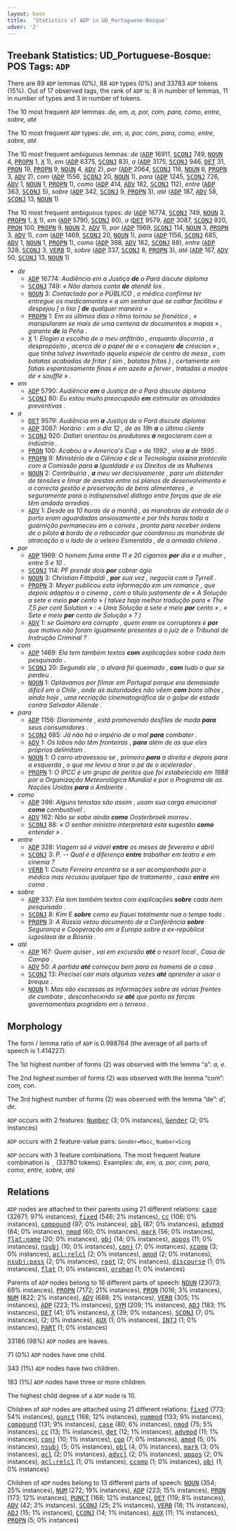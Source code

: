 ```yaml
---
layout: base
title:  'Statistics of ADP in UD_Portuguese-Bosque'
udver: '2'
---
```


## Treebank Statistics: UD_Portuguese-Bosque: POS Tags: `ADP`

There are 89 `ADP` lemmas (0%), 88 `ADP` types (0%) and 33783 `ADP` tokens (15%).
Out of 17 observed tags, the rank of `ADP` is: 8 in number of lemmas, 11 in number of types and 3 in number of tokens.

The 10 most frequent `ADP` lemmas: <em>de, em, a, por, com, para, como, entre, sobre, até</em>

The 10 most frequent `ADP` types:  <em>de, em, a, por, com, para, como, entre, sobre, até</em>

The 10 most frequent ambiguous lemmas: <em>de</em> (<tt><a href="pt_bosque-pos-ADP.html">ADP</a></tt> 16911, <tt><a href="pt_bosque-pos-SCONJ.html">SCONJ</a></tt> 749, <tt><a href="pt_bosque-pos-NOUN.html">NOUN</a></tt> 4, <tt><a href="pt_bosque-pos-PROPN.html">PROPN</a></tt> 1, <tt><a href="pt_bosque-pos-X.html">X</a></tt> 1), <em>em</em> (<tt><a href="pt_bosque-pos-ADP.html">ADP</a></tt> 6375, <tt><a href="pt_bosque-pos-SCONJ.html">SCONJ</a></tt> 83), <em>a</em> (<tt><a href="pt_bosque-pos-ADP.html">ADP</a></tt> 3175, <tt><a href="pt_bosque-pos-SCONJ.html">SCONJ</a></tt> 946, <tt><a href="pt_bosque-pos-DET.html">DET</a></tt> 31, <tt><a href="pt_bosque-pos-PRON.html">PRON</a></tt> 19, <tt><a href="pt_bosque-pos-PROPN.html">PROPN</a></tt> 9, <tt><a href="pt_bosque-pos-NOUN.html">NOUN</a></tt> 4, <tt><a href="pt_bosque-pos-ADV.html">ADV</a></tt> 2), <em>por</em> (<tt><a href="pt_bosque-pos-ADP.html">ADP</a></tt> 2064, <tt><a href="pt_bosque-pos-SCONJ.html">SCONJ</a></tt> 116, <tt><a href="pt_bosque-pos-NOUN.html">NOUN</a></tt> 6, <tt><a href="pt_bosque-pos-PROPN.html">PROPN</a></tt> 3, <tt><a href="pt_bosque-pos-ADV.html">ADV</a></tt> 2), <em>com</em> (<tt><a href="pt_bosque-pos-ADP.html">ADP</a></tt> 1556, <tt><a href="pt_bosque-pos-SCONJ.html">SCONJ</a></tt> 20, <tt><a href="pt_bosque-pos-NOUN.html">NOUN</a></tt> 1), <em>para</em> (<tt><a href="pt_bosque-pos-ADP.html">ADP</a></tt> 1245, <tt><a href="pt_bosque-pos-SCONJ.html">SCONJ</a></tt> 726, <tt><a href="pt_bosque-pos-ADV.html">ADV</a></tt> 1, <tt><a href="pt_bosque-pos-NOUN.html">NOUN</a></tt> 1, <tt><a href="pt_bosque-pos-PROPN.html">PROPN</a></tt> 1), <em>como</em> (<tt><a href="pt_bosque-pos-ADP.html">ADP</a></tt> 414, <tt><a href="pt_bosque-pos-ADV.html">ADV</a></tt> 182, <tt><a href="pt_bosque-pos-SCONJ.html">SCONJ</a></tt> 112), <em>entre</em> (<tt><a href="pt_bosque-pos-ADP.html">ADP</a></tt> 363, <tt><a href="pt_bosque-pos-SCONJ.html">SCONJ</a></tt> 5), <em>sobre</em> (<tt><a href="pt_bosque-pos-ADP.html">ADP</a></tt> 342, <tt><a href="pt_bosque-pos-SCONJ.html">SCONJ</a></tt> 9, <tt><a href="pt_bosque-pos-PROPN.html">PROPN</a></tt> 3), <em>até</em> (<tt><a href="pt_bosque-pos-ADP.html">ADP</a></tt> 187, <tt><a href="pt_bosque-pos-ADV.html">ADV</a></tt> 58, <tt><a href="pt_bosque-pos-SCONJ.html">SCONJ</a></tt> 13, <tt><a href="pt_bosque-pos-NOUN.html">NOUN</a></tt> 1)

The 10 most frequent ambiguous types:  <em>de</em> (<tt><a href="pt_bosque-pos-ADP.html">ADP</a></tt> 16774, <tt><a href="pt_bosque-pos-SCONJ.html">SCONJ</a></tt> 749, <tt><a href="pt_bosque-pos-NOUN.html">NOUN</a></tt> 3, <tt><a href="pt_bosque-pos-PROPN.html">PROPN</a></tt> 1, <tt><a href="pt_bosque-pos-X.html">X</a></tt> 1), <em>em</em> (<tt><a href="pt_bosque-pos-ADP.html">ADP</a></tt> 5790, <tt><a href="pt_bosque-pos-SCONJ.html">SCONJ</a></tt> 80), <em>a</em> (<tt><a href="pt_bosque-pos-DET.html">DET</a></tt> 9579, <tt><a href="pt_bosque-pos-ADP.html">ADP</a></tt> 3087, <tt><a href="pt_bosque-pos-SCONJ.html">SCONJ</a></tt> 920, <tt><a href="pt_bosque-pos-PRON.html">PRON</a></tt> 100, <tt><a href="pt_bosque-pos-PROPN.html">PROPN</a></tt> 9, <tt><a href="pt_bosque-pos-NOUN.html">NOUN</a></tt> 2, <tt><a href="pt_bosque-pos-ADV.html">ADV</a></tt> 1), <em>por</em> (<tt><a href="pt_bosque-pos-ADP.html">ADP</a></tt> 1969, <tt><a href="pt_bosque-pos-SCONJ.html">SCONJ</a></tt> 114, <tt><a href="pt_bosque-pos-NOUN.html">NOUN</a></tt> 3, <tt><a href="pt_bosque-pos-PROPN.html">PROPN</a></tt> 3, <tt><a href="pt_bosque-pos-ADV.html">ADV</a></tt> 1), <em>com</em> (<tt><a href="pt_bosque-pos-ADP.html">ADP</a></tt> 1469, <tt><a href="pt_bosque-pos-SCONJ.html">SCONJ</a></tt> 20, <tt><a href="pt_bosque-pos-NOUN.html">NOUN</a></tt> 1), <em>para</em> (<tt><a href="pt_bosque-pos-ADP.html">ADP</a></tt> 1156, <tt><a href="pt_bosque-pos-SCONJ.html">SCONJ</a></tt> 685, <tt><a href="pt_bosque-pos-ADV.html">ADV</a></tt> 1, <tt><a href="pt_bosque-pos-NOUN.html">NOUN</a></tt> 1, <tt><a href="pt_bosque-pos-PROPN.html">PROPN</a></tt> 1), <em>como</em> (<tt><a href="pt_bosque-pos-ADP.html">ADP</a></tt> 398, <tt><a href="pt_bosque-pos-ADV.html">ADV</a></tt> 162, <tt><a href="pt_bosque-pos-SCONJ.html">SCONJ</a></tt> 88), <em>entre</em> (<tt><a href="pt_bosque-pos-ADP.html">ADP</a></tt> 328, <tt><a href="pt_bosque-pos-SCONJ.html">SCONJ</a></tt> 3, <tt><a href="pt_bosque-pos-VERB.html">VERB</a></tt> 1), <em>sobre</em> (<tt><a href="pt_bosque-pos-ADP.html">ADP</a></tt> 337, <tt><a href="pt_bosque-pos-SCONJ.html">SCONJ</a></tt> 8, <tt><a href="pt_bosque-pos-PROPN.html">PROPN</a></tt> 3), <em>até</em> (<tt><a href="pt_bosque-pos-ADP.html">ADP</a></tt> 167, <tt><a href="pt_bosque-pos-ADV.html">ADV</a></tt> 50, <tt><a href="pt_bosque-pos-SCONJ.html">SCONJ</a></tt> 13, <tt><a href="pt_bosque-pos-NOUN.html">NOUN</a></tt> 1)


* <em>de</em>
  * <tt><a href="pt_bosque-pos-ADP.html">ADP</a></tt> 16774: <em>Audiência em a Justiça <b>de</b> o Pará discute diploma</em>
  * <tt><a href="pt_bosque-pos-SCONJ.html">SCONJ</a></tt> 749: <em>« Não damos conta <b>de</b> atendê los .</em>
  * <tt><a href="pt_bosque-pos-NOUN.html">NOUN</a></tt> 3: <em>Contactado por o PÚBLICO , o médico confirma ter entregue os medicamentos « a um senhor que se calhar facilitou e despejou [ o lixo ] <b>de</b> qualquer maneira » .</em>
  * <tt><a href="pt_bosque-pos-PROPN.html">PROPN</a></tt> 1: <em>Em os últimos dias o ritmo tornou se frenético , « manipularam se mais de uma centena de documentos e mapas » , garante <b>de</b> la Peña .</em>
  * <tt><a href="pt_bosque-pos-X.html">X</a></tt> 1: <em>Elogiei a escolha de o meu anfitrião , enquanto discorria , a despropósito , acerca de o papel de o « consejero <b>de</b> créacion » , que tinha talvez inventado aquela espécie de centro de mesa , com batatas acabadas de fritar ( sim , batatas fritas ) , certamente em fatias espantosamente finas e em azeite a ferver , tratadas a modos de « soufflé » .</em>
* <em>em</em>
  * <tt><a href="pt_bosque-pos-ADP.html">ADP</a></tt> 5790: <em>Audiência <b>em</b> a Justiça de o Pará discute diploma</em>
  * <tt><a href="pt_bosque-pos-SCONJ.html">SCONJ</a></tt> 80: <em>Eu estou muito preocupado <b>em</b> estimular as atividades preventivas .</em>
* <em>a</em>
  * <tt><a href="pt_bosque-pos-DET.html">DET</a></tt> 9579: <em>Audiência em <b>a</b> Justiça de o Pará discute diploma</em>
  * <tt><a href="pt_bosque-pos-ADP.html">ADP</a></tt> 3087: <em>Horário : em o dia 12 , de as 19h <b>a</b> o último cliente</em>
  * <tt><a href="pt_bosque-pos-SCONJ.html">SCONJ</a></tt> 920: <em>Dallari orientou os produtores <b>a</b> negociarem com a indústria .</em>
  * <tt><a href="pt_bosque-pos-PRON.html">PRON</a></tt> 100: <em>Acabou a « America's Cup » de 1992 , viva <b>a</b> de 1995 .</em>
  * <tt><a href="pt_bosque-pos-PROPN.html">PROPN</a></tt> 9: <em>Ministério de a Ciência e de a Tecnologia assina protocolo com a Comissão para <b>a</b> Igualdade e os Direitos de as Mulheres</em>
  * <tt><a href="pt_bosque-pos-NOUN.html">NOUN</a></tt> 2: <em>Contribuiria , <b>a</b> meu ver decisivamente , para um distender de tensões e limar de arestas entre os planos de desenvolvimento e a correcta gestão e preservação de bens alimentares , e seguramente para o indispensável diálogo entre forças que de ele têm andado arredias .</em>
  * <tt><a href="pt_bosque-pos-ADV.html">ADV</a></tt> 1: <em>Desde as 10 horas de a manhã , as manobras de entrada de o porto eram aguardadas ansiosamente e por três horas toda a guarnição permaneceu em o convés , pronta para receber ordens de o piloto <b>a</b> bordo de o rebocador que coordenou as manobras de atracação a o lado de o veleiro Esmeralda , de a armada chilena .</em>
* <em>por</em>
  * <tt><a href="pt_bosque-pos-ADP.html">ADP</a></tt> 1969: <em>O homem fuma entre 11 e 20 cigarros <b>por</b> dia e a mulher , entre 5 e 10 .</em>
  * <tt><a href="pt_bosque-pos-SCONJ.html">SCONJ</a></tt> 114: <em>PF prende dois <b>por</b> cobrar ágio</em>
  * <tt><a href="pt_bosque-pos-NOUN.html">NOUN</a></tt> 3: <em>Christian Fittipaldi , <b>por</b> sua vez , negocia com a Tyrrell .</em>
  * <tt><a href="pt_bosque-pos-PROPN.html">PROPN</a></tt> 3: <em>Meyer publicou esta informação em um romance , que depois adaptou a o cinema , com o título justamente de « A Solução a sete e meio <b>por</b> cento » ( talvez haja melhor tradução para « The 7,5 per cent Solution » : « Uma Solução a sete e meio <b>por</b> cento » , « Sete e meio <b>por</b> cento de Solução » ? )</em>
  * <tt><a href="pt_bosque-pos-ADV.html">ADV</a></tt> 1: <em>se Guímaro era corrupto , quem eram os corruptores e <b>por</b> que motivo não foram igualmente presentes a o juiz de o Tribunal de Instrução Criminal ?</em>
* <em>com</em>
  * <tt><a href="pt_bosque-pos-ADP.html">ADP</a></tt> 1469: <em>Ela tem também textos <b>com</b> explicações sobre cada item pesquisado .</em>
  * <tt><a href="pt_bosque-pos-SCONJ.html">SCONJ</a></tt> 20: <em>Segundo ele , o alvará foi queimado , <b>com</b> tudo o que se perdeu .</em>
  * <tt><a href="pt_bosque-pos-NOUN.html">NOUN</a></tt> 1: <em>Optávamos por filmar em Portugal porque era demasiado difícil em o Chile , onde as autoridades não vêem <b>com</b> bons olhos , ainda hoje , uma recriação cinematográfica de o golpe de estado contra Salvador Allende .</em>
* <em>para</em>
  * <tt><a href="pt_bosque-pos-ADP.html">ADP</a></tt> 1156: <em>Diariamente , está promovendo desfiles de moda <b>para</b> seus consumidores .</em>
  * <tt><a href="pt_bosque-pos-SCONJ.html">SCONJ</a></tt> 685: <em>Já não há o império de o mal <b>para</b> combater .</em>
  * <tt><a href="pt_bosque-pos-ADV.html">ADV</a></tt> 1: <em>Os lobos não têm fronteiras , <b>para</b> além de as que eles próprios delimitam .</em>
  * <tt><a href="pt_bosque-pos-NOUN.html">NOUN</a></tt> 1: <em>O carro atravessou se , primeiro <b>para</b> a direita e depois para a esquerda , o que me levou a tirar o pé de o acelerador .</em>
  * <tt><a href="pt_bosque-pos-PROPN.html">PROPN</a></tt> 1: <em>O IPCC é um grupo de peritos que foi estabelecido em 1988 por a Organização Meteorológica Mundial e por o Programa de as Nações Unidas <b>para</b> o Ambiente .</em>
* <em>como</em>
  * <tt><a href="pt_bosque-pos-ADP.html">ADP</a></tt> 398: <em>Alguns tenistas são assim , usam sua carga emocional <b>como</b> combustível .</em>
  * <tt><a href="pt_bosque-pos-ADV.html">ADV</a></tt> 162: <em>Não se sabe ainda <b>como</b> Oosterbroek morreu .</em>
  * <tt><a href="pt_bosque-pos-SCONJ.html">SCONJ</a></tt> 88: <em>« O senhor ministro interpretará esta sugestão <b>como</b> entender » .</em>
* <em>entre</em>
  * <tt><a href="pt_bosque-pos-ADP.html">ADP</a></tt> 328: <em>Viagem só é viável <b>entre</b> os meses de fevereiro e abril</em>
  * <tt><a href="pt_bosque-pos-SCONJ.html">SCONJ</a></tt> 3: <em>P. -- Qual é a diferença <b>entre</b> trabalhar em teatro e em cinema ?</em>
  * <tt><a href="pt_bosque-pos-VERB.html">VERB</a></tt> 1: <em>Couto Ferreira encontra se a ser acompanhado por o médico mas recusou qualquer tipo de tratamento , caso <b>entre</b> em coma .</em>
* <em>sobre</em>
  * <tt><a href="pt_bosque-pos-ADP.html">ADP</a></tt> 337: <em>Ela tem também textos com explicações <b>sobre</b> cada item pesquisado .</em>
  * <tt><a href="pt_bosque-pos-SCONJ.html">SCONJ</a></tt> 8: <em>Kim E <b>sobre</b> como eu fiquei totalmente nua o tempo todo .</em>
  * <tt><a href="pt_bosque-pos-PROPN.html">PROPN</a></tt> 3: <em>A Rússia vetou documento de a Conferência <b>sobre</b> Segurança e Cooperação em a Europa sobre a ex-república iugoslava de a Bósnia .</em>
* <em>até</em>
  * <tt><a href="pt_bosque-pos-ADP.html">ADP</a></tt> 167: <em>Quem quiser , vai em excursão <b>até</b> o resort local , Casa de Campo .</em>
  * <tt><a href="pt_bosque-pos-ADV.html">ADV</a></tt> 50: <em>A partida <b>até</b> começou bem para os homens de a casa .</em>
  * <tt><a href="pt_bosque-pos-SCONJ.html">SCONJ</a></tt> 13: <em>Precisei cair mais algumas vezes <b>até</b> aprender a usar o breque .</em>
  * <tt><a href="pt_bosque-pos-NOUN.html">NOUN</a></tt> 1: <em>Mas são escassas as informações sobre as várias frentes de combate , desconhecendo se <b>até</b> que ponto as forças governamentais progridem em o terreno .</em>

## Morphology

The form / lemma ratio of `ADP` is 0.988764 (the average of all parts of speech is 1.414227).

The 1st highest number of forms (2) was observed with the lemma “a”: <em>a, e</em>.

The 2nd highest number of forms (2) was observed with the lemma “com”: <em>com, con</em>.

The 3rd highest number of forms (2) was observed with the lemma “de”: <em>d', de</em>.

`ADP` occurs with 2 features: <tt><a href="pt_bosque-feat-Number.html">Number</a></tt> (3; 0% instances), <tt><a href="pt_bosque-feat-Gender.html">Gender</a></tt> (2; 0% instances)

`ADP` occurs with 2 feature-value pairs: `Gender=Masc`, `Number=Sing`

`ADP` occurs with 3 feature combinations.
The most frequent feature combination is `_` (33780 tokens).
Examples: <em>de, em, a, por, com, para, como, entre, sobre, até</em>


## Relations

`ADP` nodes are attached to their parents using 21 different relations: <tt><a href="pt_bosque-dep-case.html">case</a></tt> (32671; 97% instances), <tt><a href="pt_bosque-dep-fixed.html">fixed</a></tt> (546; 2% instances), <tt><a href="pt_bosque-dep-cc.html">cc</a></tt> (106; 0% instances), <tt><a href="pt_bosque-dep-compound.html">compound</a></tt> (97; 0% instances), <tt><a href="pt_bosque-dep-obl.html">obl</a></tt> (87; 0% instances), <tt><a href="pt_bosque-dep-advmod.html">advmod</a></tt> (84; 0% instances), <tt><a href="pt_bosque-dep-nmod.html">nmod</a></tt> (60; 0% instances), <tt><a href="pt_bosque-dep-mark.html">mark</a></tt> (56; 0% instances), <tt><a href="pt_bosque-dep-flat-name.html">flat:name</a></tt> (20; 0% instances), <tt><a href="pt_bosque-dep-obj.html">obj</a></tt> (14; 0% instances), <tt><a href="pt_bosque-dep-appos.html">appos</a></tt> (11; 0% instances), <tt><a href="pt_bosque-dep-nsubj.html">nsubj</a></tt> (10; 0% instances), <tt><a href="pt_bosque-dep-conj.html">conj</a></tt> (7; 0% instances), <tt><a href="pt_bosque-dep-xcomp.html">xcomp</a></tt> (3; 0% instances), <tt><a href="pt_bosque-dep-acl-relcl.html">acl:relcl</a></tt> (2; 0% instances), <tt><a href="pt_bosque-dep-amod.html">amod</a></tt> (2; 0% instances), <tt><a href="pt_bosque-dep-nsubj-pass.html">nsubj:pass</a></tt> (2; 0% instances), <tt><a href="pt_bosque-dep-root.html">root</a></tt> (2; 0% instances), <tt><a href="pt_bosque-dep-discourse.html">discourse</a></tt> (1; 0% instances), <tt><a href="pt_bosque-dep-flat.html">flat</a></tt> (1; 0% instances), <tt><a href="pt_bosque-dep-orphan.html">orphan</a></tt> (1; 0% instances)

Parents of `ADP` nodes belong to 16 different parts of speech: <tt><a href="pt_bosque-pos-NOUN.html">NOUN</a></tt> (23073; 68% instances), <tt><a href="pt_bosque-pos-PROPN.html">PROPN</a></tt> (7172; 21% instances), <tt><a href="pt_bosque-pos-PRON.html">PRON</a></tt> (1016; 3% instances), <tt><a href="pt_bosque-pos-NUM.html">NUM</a></tt> (822; 2% instances), <tt><a href="pt_bosque-pos-ADV.html">ADV</a></tt> (688; 2% instances), <tt><a href="pt_bosque-pos-VERB.html">VERB</a></tt> (305; 1% instances), <tt><a href="pt_bosque-pos-ADP.html">ADP</a></tt> (223; 1% instances), <tt><a href="pt_bosque-pos-SYM.html">SYM</a></tt> (209; 1% instances), <tt><a href="pt_bosque-pos-ADJ.html">ADJ</a></tt> (183; 1% instances), <tt><a href="pt_bosque-pos-DET.html">DET</a></tt> (41; 0% instances), <tt><a href="pt_bosque-pos-X.html">X</a></tt> (39; 0% instances), <tt><a href="pt_bosque-pos-SCONJ.html">SCONJ</a></tt> (7; 0% instances),  (2; 0% instances), <tt><a href="pt_bosque-pos-AUX.html">AUX</a></tt> (1; 0% instances), <tt><a href="pt_bosque-pos-INTJ.html">INTJ</a></tt> (1; 0% instances), <tt><a href="pt_bosque-pos-PART.html">PART</a></tt> (1; 0% instances)

33186 (98%) `ADP` nodes are leaves.

71 (0%) `ADP` nodes have one child.

343 (1%) `ADP` nodes have two children.

183 (1%) `ADP` nodes have three or more children.

The highest child degree of a `ADP` node is 10.

Children of `ADP` nodes are attached using 21 different relations: <tt><a href="pt_bosque-dep-fixed.html">fixed</a></tt> (773; 54% instances), <tt><a href="pt_bosque-dep-punct.html">punct</a></tt> (168; 12% instances), <tt><a href="pt_bosque-dep-nummod.html">nummod</a></tt> (133; 9% instances), <tt><a href="pt_bosque-dep-compound.html">compound</a></tt> (131; 9% instances), <tt><a href="pt_bosque-dep-case.html">case</a></tt> (80; 6% instances), <tt><a href="pt_bosque-dep-nmod.html">nmod</a></tt> (75; 5% instances), <tt><a href="pt_bosque-dep-cc.html">cc</a></tt> (13; 1% instances), <tt><a href="pt_bosque-dep-det.html">det</a></tt> (12; 1% instances), <tt><a href="pt_bosque-dep-advmod.html">advmod</a></tt> (11; 1% instances), <tt><a href="pt_bosque-dep-conj.html">conj</a></tt> (10; 1% instances), <tt><a href="pt_bosque-dep-cop.html">cop</a></tt> (7; 0% instances), <tt><a href="pt_bosque-dep-amod.html">amod</a></tt> (5; 0% instances), <tt><a href="pt_bosque-dep-nsubj.html">nsubj</a></tt> (5; 0% instances), <tt><a href="pt_bosque-dep-obl.html">obl</a></tt> (4; 0% instances), <tt><a href="pt_bosque-dep-mark.html">mark</a></tt> (3; 0% instances), <tt><a href="pt_bosque-dep-acl.html">acl</a></tt> (2; 0% instances), <tt><a href="pt_bosque-dep-advcl.html">advcl</a></tt> (2; 0% instances), <tt><a href="pt_bosque-dep-appos.html">appos</a></tt> (2; 0% instances), <tt><a href="pt_bosque-dep-acl-relcl.html">acl:relcl</a></tt> (1; 0% instances), <tt><a href="pt_bosque-dep-ccomp.html">ccomp</a></tt> (1; 0% instances), <tt><a href="pt_bosque-dep-obj.html">obj</a></tt> (1; 0% instances)

Children of `ADP` nodes belong to 13 different parts of speech: <tt><a href="pt_bosque-pos-NOUN.html">NOUN</a></tt> (354; 25% instances), <tt><a href="pt_bosque-pos-NUM.html">NUM</a></tt> (272; 19% instances), <tt><a href="pt_bosque-pos-ADP.html">ADP</a></tt> (223; 15% instances), <tt><a href="pt_bosque-pos-PRON.html">PRON</a></tt> (173; 12% instances), <tt><a href="pt_bosque-pos-PUNCT.html">PUNCT</a></tt> (168; 12% instances), <tt><a href="pt_bosque-pos-DET.html">DET</a></tt> (119; 8% instances), <tt><a href="pt_bosque-pos-ADV.html">ADV</a></tt> (42; 3% instances), <tt><a href="pt_bosque-pos-SCONJ.html">SCONJ</a></tt> (25; 2% instances), <tt><a href="pt_bosque-pos-VERB.html">VERB</a></tt> (18; 1% instances), <tt><a href="pt_bosque-pos-ADJ.html">ADJ</a></tt> (15; 1% instances), <tt><a href="pt_bosque-pos-CCONJ.html">CCONJ</a></tt> (14; 1% instances), <tt><a href="pt_bosque-pos-AUX.html">AUX</a></tt> (11; 1% instances), <tt><a href="pt_bosque-pos-PROPN.html">PROPN</a></tt> (5; 0% instances)


